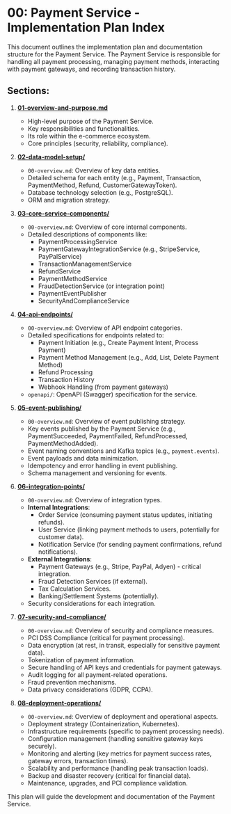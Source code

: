 # 00: Payment Service - Implementation Plan Index

This document outlines the implementation plan and documentation structure for the Payment Service. The Payment Service is responsible for handling all payment processing, managing payment methods, interacting with payment gateways, and recording transaction history.

## Sections:

1.  **[01-overview-and-purpose.md](./01-overview-and-purpose.md)**
    *   High-level purpose of the Payment Service.
    *   Key responsibilities and functionalities.
    *   Its role within the e-commerce ecosystem.
    *   Core principles (security, reliability, compliance).

2.  **[02-data-model-setup/](./02-data-model-setup/)**
    *   `00-overview.md`: Overview of key data entities.
    *   Detailed schema for each entity (e.g., Payment, Transaction, PaymentMethod, Refund, CustomerGatewayToken).
    *   Database technology selection (e.g., PostgreSQL).
    *   ORM and migration strategy.

3.  **[03-core-service-components/](./03-core-service-components/)**
    *   `00-overview.md`: Overview of core internal components.
    *   Detailed descriptions of components like:
        *   PaymentProcessingService
        *   PaymentGatewayIntegrationService (e.g., StripeService, PayPalService)
        *   TransactionManagementService
        *   RefundService
        *   PaymentMethodService
        *   FraudDetectionService (or integration point)
        *   PaymentEventPublisher
        *   SecurityAndComplianceService

4.  **[04-api-endpoints/](./04-api-endpoints/)**
    *   `00-overview.md`: Overview of API endpoint categories.
    *   Detailed specifications for endpoints related to:
        *   Payment Initiation (e.g., Create Payment Intent, Process Payment)
        *   Payment Method Management (e.g., Add, List, Delete Payment Method)
        *   Refund Processing
        *   Transaction History
        *   Webhook Handling (from payment gateways)
    *   `openapi/`: OpenAPI (Swagger) specification for the service.

5.  **[05-event-publishing/](./05-event-publishing/)**
    *   `00-overview.md`: Overview of event publishing strategy.
    *   Key events published by the Payment Service (e.g., PaymentSucceeded, PaymentFailed, RefundProcessed, PaymentMethodAdded).
    *   Event naming conventions and Kafka topics (e.g., `payment.events`).
    *   Event payloads and data minimization.
    *   Idempotency and error handling in event publishing.
    *   Schema management and versioning for events.

6.  **[06-integration-points/](./06-integration-points/)**
    *   `00-overview.md`: Overview of integration types.
    *   **Internal Integrations**:
        *   Order Service (consuming payment status updates, initiating refunds).
        *   User Service (linking payment methods to users, potentially for customer data).
        *   Notification Service (for sending payment confirmations, refund notifications).
    *   **External Integrations**:
        *   Payment Gateways (e.g., Stripe, PayPal, Adyen) - critical integration.
        *   Fraud Detection Services (if external).
        *   Tax Calculation Services.
        *   Banking/Settlement Systems (potentially).
    *   Security considerations for each integration.

7.  **[07-security-and-compliance/](./07-security-and-compliance/)**
    *   `00-overview.md`: Overview of security and compliance measures.
    *   PCI DSS Compliance (critical for payment processing).
    *   Data encryption (at rest, in transit, especially for sensitive payment data).
    *   Tokenization of payment information.
    *   Secure handling of API keys and credentials for payment gateways.
    *   Audit logging for all payment-related operations.
    *   Fraud prevention mechanisms.
    *   Data privacy considerations (GDPR, CCPA).

8.  **[08-deployment-operations/](./08-deployment-operations/)**
    *   `00-overview.md`: Overview of deployment and operational aspects.
    *   Deployment strategy (Containerization, Kubernetes).
    *   Infrastructure requirements (specific to payment processing needs).
    *   Configuration management (handling sensitive gateway keys securely).
    *   Monitoring and alerting (key metrics for payment success rates, gateway errors, transaction times).
    *   Scalability and performance (handling peak transaction loads).
    *   Backup and disaster recovery (critical for financial data).
    *   Maintenance, upgrades, and PCI compliance validation.

This plan will guide the development and documentation of the Payment Service.
